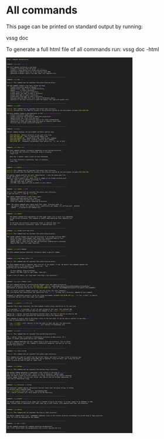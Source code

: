 # All commands

This page can be printed on standard output by running:

vssg doc

To generate a full html file of all commands run: vssg doc -html

![All commands](./pictures/All-cmds.png)
